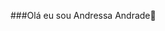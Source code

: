 ###Olá eu sou Andressa Andrade👋

<!--
**AndressaAndrad/AndressaAndrad** is a ✨ _special_ ✨ repository because its `README.md` (this file) appears on your GitHub profile.

Here are some ideas to get you started:

- 🔭 Hoje trabalho com Back end.
- 🌱 Estudando Typescript
- 😄 Pronome Ela/Dela
- 
-->
